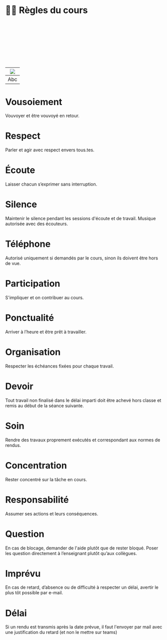 # ☝🏻 Règles du cours



# &nbsp;
# &nbsp;

|![](links/2-Anatomique5.gif) |
|:---:|
| Abc | 

# Vousoiement
Vouvoyer et être vouvoyé en retour.

# Respect
Parler et agir avec respect envers tous.tes.

# Écoute
Laisser chacun s’exprimer sans interruption.

# Silence
Maintenir le silence pendant les sessions d'écoute et de travail. Musique autorisée avec des écouteurs.

# Téléphone
Autorisé uniquement si demandés par le cours, sinon ils doivent être hors de vue.

# Participation
S'impliquer et on contribuer au cours.

# Ponctualité
Arriver à l’heure et être prêt à travailler.

# Organisation
Respecter les échéances fixées pour chaque travail.

# Devoir
Tout travail non finalisé dans le délai imparti doit être achevé hors classe et remis au début de la séance suivante.

# Soin
Rendre des travaux proprement exécutés et correspondant aux normes de rendus.

# Concentration
Rester concentré sur la tâche en cours.

# Responsabilité
Assumer ses actions et leurs conséquences.

# Question
En cas de blocage, demander de l'aide plutôt que de rester bloqué. Poser les question directement à l’enseignant plutôt qu’aux collègues.

# Imprévu
En cas de retard, d’absence ou de difficulté à respecter un délai, avertir le plus tôt possible par e-mail.

# Délai
Si un rendu est transmis après la date prévue, il faut l'envoyer par mail avec une justification du retard (et non le mettre sur teams)


<!-- |![](links/Eval28.gif) |
|:---:|
| Juste ou faux |  -->